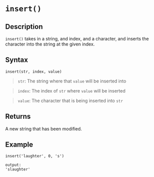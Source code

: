 # `insert()`

## Description
`insert()` takes in a string, and index, and a character, and inserts the character into the string at the given index.

## Syntax

`insert(str, index, value)`
> `str`: The string where that `value` will be inserted into

> `index`: The index of `str` where `value` will be inserted

> `value`: The character that is being inserted into `str`

## Returns
A new string that has been modified.

## Example

```
insert('laughter', 0, 's')

output:
'slaughter'
```
